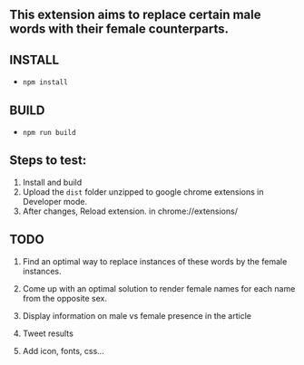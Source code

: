 ## This extension aims to replace certain male words with their female counterparts.

## INSTALL  
- `npm install` 

## BUILD  
- `npm run build`

## Steps to test:
1. Install and build
2. Upload the `dist` folder unzipped to google chrome extensions in Developer mode.
3. After changes, Reload extension. in chrome://extensions/


## TODO ##
1. Find an optimal way to replace instances of these words by the female instances.

2. Come up with an optimal solution to render female names for each name from the opposite sex.

3. Display information on male vs female presence in the article

4. Tweet results

5. Add icon, fonts, css...
